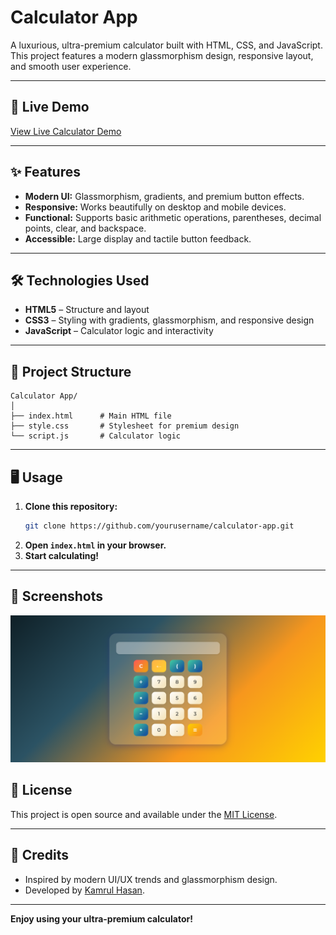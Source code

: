 # Calculator App

A luxurious, ultra-premium calculator built with HTML, CSS, and JavaScript. This project features a modern glassmorphism design, responsive layout, and smooth user experience.

---

## 🚀 Live Demo

[View Live Calculator Demo](https://adorable-melba-b527d9.netlify.app/)

---

## ✨ Features

- **Modern UI:** Glassmorphism, gradients, and premium button effects.
- **Responsive:** Works beautifully on desktop and mobile devices.
- **Functional:** Supports basic arithmetic operations, parentheses, decimal points, clear, and backspace.
- **Accessible:** Large display and tactile button feedback.

---

## 🛠️ Technologies Used

- **HTML5** – Structure and layout
- **CSS3** – Styling with gradients, glassmorphism, and responsive design
- **JavaScript** – Calculator logic and interactivity

---

## 📂 Project Structure

```
Calculator App/
│
├── index.html      # Main HTML file
├── style.css       # Stylesheet for premium design
└── script.js       # Calculator logic
```

---

## 🖥️ Usage

1. **Clone this repository:**
   ```bash
   git clone https://github.com/yourusername/calculator-app.git
   ```
2. **Open `index.html` in your browser.**
3. **Start calculating!**

---

## 📸 Screenshots

![Calculator Screenshot](./calculator%20Screenshot%20.png)


## 📝 License

This project is open source and available under the [MIT License](LICENSE).

---

## 🙌 Credits

- Inspired by modern UI/UX trends and glassmorphism design.
- Developed by [Kamrul Hasan](https://github.com/Kamrul-Hasan-Rimon).

---

**Enjoy using your ultra-premium calculator!**
